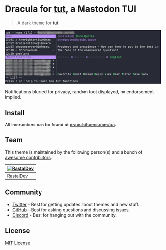 # Dracula for [tut](https://github.com/RasmusLindroth/tut), a Mastodon TUI

> A dark theme for [tut](https://github.com/RasmusLindroth/tut)

![Screenshot](./screenshot.png)

Notifications blurred for privacy, random toot displayed, no endorsement implied.

## Install

All instructions can be found at [draculatheme.com/tut](https://draculatheme.com/tut).

## Team

This theme is maintained by the following person(s) and a bunch of
[awesome contributors](https://github.com/dracula/tut/graphs/contributors).

| [![RastalDev](https://github.com/rastaldev.png?size=100)](https://github.com/rastaldev) |
| --------------------------------------------------------------------------------------- |
| [RastalDev](https://github.com/rastaldev)                                               |

## Community

- [Twitter](https://twitter.com/draculatheme) - Best for getting updates about themes and new stuff.
- [GitHub](https://github.com/dracula/dracula-theme/discussions) - Best for asking questions and discussing issues.
- [Discord](https://draculatheme.com/discord-invite) - Best for hanging out with the community.

## License

[MIT License](./LICENSE)
